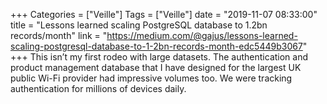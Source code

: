 +++
Categories = ["Veille"]
Tags = ["Veille"]
date = "2019-11-07 08:33:00"
title = "Lessons learned scaling PostgreSQL database to 1.2bn records/month"
link = "https://medium.com/@gajus/lessons-learned-scaling-postgresql-database-to-1-2bn-records-month-edc5449b3067"
+++
This isn’t my first rodeo with large datasets. The authentication and product management database that I have designed for the largest UK public Wi-Fi provider had impressive volumes too. We were tracking authentication for millions of devices daily.